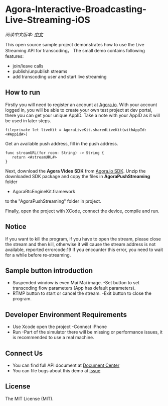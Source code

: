 # **Agora-Interactive-Broadcasting-Live-Streaming-iOS**

*阅读中文版本: [中文](README.zh.md)*


This open source sample project demonstrates how to use the Live Streaming API for transcoding。
The small demo contains following features:

- join/leave calls
- publish/unpublish streams
- add transcoding user and start live streaming


## How to run
Firstly you will need to register an account at [Agora.io](https://dashboard.agora.io/signin/). With your account logged in, you will be able to create your own test project at dev portal, there you can get your unique AppID. Take a note with your AppID as it will be used in later steps.

```
fileprivate let liveKit = AgoraLiveKit.sharedLiveKit(withAppId: <#Appid#>)

```


Get an available push address, fill in the push address.
```
func streamURL(for room: String) -> String {
   return <#streamURL#>
}
```
Next, download the **Agora Video SDK** from [Agora.io SDK](https://www.agora.io/en/blog/download/). Unzip the downloaded SDK package and copy the files in **AgoraPushStreaming** folder

- AgoraRtcEngineKit.framework

to the "AgoraPushStreaming" folder in project.

Finally, open the project with XCode, connect the device, compile and run.

## Notice
If you want to kill the program, if you have to open the stream, please close the stream and then kill, otherwise it will cause the stream address is not available, reported errorcode:19
If you encounter this error, you need to wait for a while before re-streaming.

## Sample button introduction
- Suspended window is even Mai Mai image.
-Set button to set transcoding flow parameters (App has default parameters).
- RTMP button to start or cancel the stream.
-Exit button to close the program.

## Developer Environment Requirements
- Use Xcode open the project
-Connect iPhone
- Run
-Part of the simulator there will be missing or performance issues, it is recommended to use a real machine.

## Connect Us

- You can find full API document at [Document Center](https://docs.agora.io/en/)
- You can file bugs about this demo at [issue](https://github.com/AgoraIO/Agora-iOS-Voice-Tutorial-Swift-1to1/issues)

## License

The MIT License (MIT).

